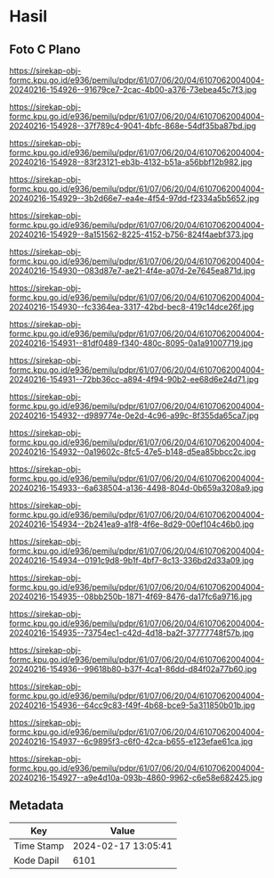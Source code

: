 # Hasil

## Foto C Plano

https://sirekap-obj-formc.kpu.go.id/e936/pemilu/pdpr/61/07/06/20/04/6107062004004-20240216-154926--91679ce7-2cac-4b00-a376-73ebea45c7f3.jpg

https://sirekap-obj-formc.kpu.go.id/e936/pemilu/pdpr/61/07/06/20/04/6107062004004-20240216-154928--37f789c4-9041-4bfc-868e-54df35ba87bd.jpg

https://sirekap-obj-formc.kpu.go.id/e936/pemilu/pdpr/61/07/06/20/04/6107062004004-20240216-154928--83f23121-eb3b-4132-b51a-a56bbf12b982.jpg

https://sirekap-obj-formc.kpu.go.id/e936/pemilu/pdpr/61/07/06/20/04/6107062004004-20240216-154929--3b2d66e7-ea4e-4f54-97dd-f2334a5b5652.jpg

https://sirekap-obj-formc.kpu.go.id/e936/pemilu/pdpr/61/07/06/20/04/6107062004004-20240216-154929--8a151562-8225-4152-b756-824f4aebf373.jpg

https://sirekap-obj-formc.kpu.go.id/e936/pemilu/pdpr/61/07/06/20/04/6107062004004-20240216-154930--083d87e7-ae21-4f4e-a07d-2e7645ea871d.jpg

https://sirekap-obj-formc.kpu.go.id/e936/pemilu/pdpr/61/07/06/20/04/6107062004004-20240216-154930--fc3364ea-3317-42bd-bec8-419c14dce26f.jpg

https://sirekap-obj-formc.kpu.go.id/e936/pemilu/pdpr/61/07/06/20/04/6107062004004-20240216-154931--81df0489-f340-480c-8095-0a1a91007719.jpg

https://sirekap-obj-formc.kpu.go.id/e936/pemilu/pdpr/61/07/06/20/04/6107062004004-20240216-154931--72bb36cc-a894-4f94-90b2-ee68d6e24d71.jpg

https://sirekap-obj-formc.kpu.go.id/e936/pemilu/pdpr/61/07/06/20/04/6107062004004-20240216-154932--d989774e-0e2d-4c96-a99c-8f355da65ca7.jpg

https://sirekap-obj-formc.kpu.go.id/e936/pemilu/pdpr/61/07/06/20/04/6107062004004-20240216-154932--0a19602c-8fc5-47e5-b148-d5ea85bbcc2c.jpg

https://sirekap-obj-formc.kpu.go.id/e936/pemilu/pdpr/61/07/06/20/04/6107062004004-20240216-154933--6a638504-a136-4498-804d-0b659a3208a9.jpg

https://sirekap-obj-formc.kpu.go.id/e936/pemilu/pdpr/61/07/06/20/04/6107062004004-20240216-154934--2b241ea9-a1f8-4f6e-8d29-00ef104c46b0.jpg

https://sirekap-obj-formc.kpu.go.id/e936/pemilu/pdpr/61/07/06/20/04/6107062004004-20240216-154934--0191c9d8-9b1f-4bf7-8c13-336bd2d33a09.jpg

https://sirekap-obj-formc.kpu.go.id/e936/pemilu/pdpr/61/07/06/20/04/6107062004004-20240216-154935--08bb250b-1871-4f69-8476-da17fc6a9716.jpg

https://sirekap-obj-formc.kpu.go.id/e936/pemilu/pdpr/61/07/06/20/04/6107062004004-20240216-154935--73754ec1-c42d-4d18-ba2f-37777748f57b.jpg

https://sirekap-obj-formc.kpu.go.id/e936/pemilu/pdpr/61/07/06/20/04/6107062004004-20240216-154936--99618b80-b37f-4ca1-86dd-d84f02a77b60.jpg

https://sirekap-obj-formc.kpu.go.id/e936/pemilu/pdpr/61/07/06/20/04/6107062004004-20240216-154936--64cc9c83-f49f-4b68-bce9-5a311850b01b.jpg

https://sirekap-obj-formc.kpu.go.id/e936/pemilu/pdpr/61/07/06/20/04/6107062004004-20240216-154937--6c9895f3-c6f0-42ca-b655-e123efae61ca.jpg

https://sirekap-obj-formc.kpu.go.id/e936/pemilu/pdpr/61/07/06/20/04/6107062004004-20240216-154927--a9e4d10a-093b-4860-9962-c6e58e682425.jpg


## Metadata

| Key        | Value               |
| ---------- | ------------------- |
| Time Stamp | 2024-02-17 13:05:41 |
| Kode Dapil | 6101                |



